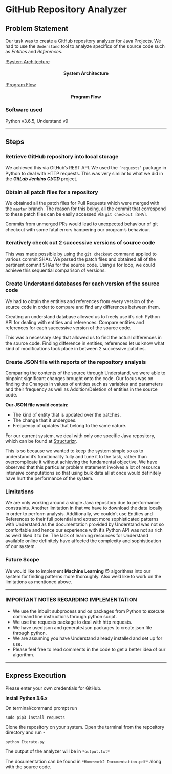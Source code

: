 # GitHub Repository Analyzer

## Problem Statement

Our task was to create a GitHub repository analyzer for Java Projects.
We had to use the `Understand` tool to analyze specifics of the source code such as *Entities* and *References*.

[!System Architecture](img/arch.png)

<h4 align='center'>System Architecture</h4>

[!Program Flow](img/flow.png)

<h4 align='center'>Program Flow</h4>

### Software used

Python v3.6.5, Understand v9

---

## Steps

### Retrieve GitHub repository into local storage

We achieved this via GitHub’s REST API. We used the `‘requests’` package in Python to deal with HTTP requests. This was very similar to what we did in the ***GitLab Jenkins CI/CD*** project.

### Obtain all patch files for a repository

We obtained all the patch files for Pull Requests which were merged with the `master` branch. The reason for this being, all the commit that correspond to these patch files can be easily accessed via `git checkout [SHA]`. 

Commits from unmerged PRs would lead to unexpected behaviour of git checkout with some fatal errors hampering our program’s behaviour.

### Iteratively check out 2 successive versions of source code

This was made possible by using the `git checkout` command applied to various commit SHAs. We parsed the patch files and obtained all of the pertinent commit SHAs for the source code. Using a for loop, we could achieve this sequential comparison of versions.

### Create Understand databases for each version of the source code

We had to obtain the entities and references from every version of the source code in order to compare and find any differences between them.

Creating an understand database allowed us to freely use it’s rich Python API for dealing with entities and references.
Compare entities and references for each successive version of the source code.

This was a necessary step that allowed us to find the actual differences in the source code. Finding difference in entities, references let us know what kind of modifications took place in between 2 successive patches.

### Create JSON file with reports of the repository analysis

Comparing the contents of the source through Understand, we were able to pinpoint significant changes brought onto the code. Our focus was on finding the Changes in values of entities such as variables and parameters and their frequency as well as Addition/Deletion of entities in the source code.

**Our JSON file would contain:**

* The kind of entity that is updated over the patches.
* The change that it undergoes.
* Frequency of updates that belong to the same nature.

For our current system, we deal with only one specific Java repository, which can be found at [Structurizr](https://github.com/structurizr/java).

This is so because we wanted to keep the system simple so as to understand it’s functionality fully and tune it to the task, rather than overcomplicate it without achieving the fundamental objective. We have observed that this particular problem statement involves a lot of resource intensive computations so that using bulk data all at once would definitely have hurt the performance of the system.

### Limitations

We are only working around a single Java repository due to performance constraints. Another limitation in that we have to download the data locally in order to perform analysis. Additionally, we couldn’t use Entities and References to their full potential and extract more sophisticated patterns with Understand as the documentation provided by Understand was not so comfortable and hence our experience with it’s Python API was not as rich as we’d liked it to be. The lack of learning resources for Understand available online definitely have affected the complexity and sophistication of our system.

### Future Scope

We would like to implement **Machine Learning** :smiling_imp: algorithms into our system for finding patterns more thoroughly. Also we’d like to work on the limitations as mentioned above.

---

### IMPORTANT NOTES REGARDING IMPLEMENTATION
* We use the inbuilt subprocess and os packages from Python to execute command line instructions through python script.
* We use the requests package to deal with http requests.
* We have used json and generateJson packages to create json file through python.
* We are assuming you have Understand already installed and set up
for use.
* Please feel free to read comments in the code to get a better idea of our algorithm.

---

## Express Execution

Please enter your own credentials for GitHub.

**Install Python 3.6.x**

On terminal/command prompt run
```
sudo pip3 install requests
```

Clone the repository on your system. Open the terminal from the repository directory and run -
```
python Iterate.py
```

The output of the analyzer will be in `*output.txt*`

The documentation can be found in `*Homework2 Documentation.pdf*` along with the source code.

